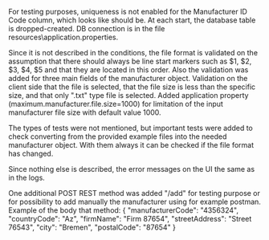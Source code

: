 For testing purposes, uniqueness is not enabled for the Manufacturer ID Code column, which looks like should be.
At each start, the database table is dropped-created. 
DB connection is in the file resources\application.properties. 

Since it is not described in the conditions, the file format is validated on the assumption that there should always be line start markers such as $1, $2, $3, $4, $5 and that they are located in this order. 
Also the validation was added for three main fields of the manufacturer object. 
Validation on the client side that the file is selected, that the file size is less than the specific size, and that only ".txt" type file is selected.
Added application property (maximum.manufacturer.file.size=1000) for limitation of the input manufacturer file size with default value 1000.

The types of tests were not mentioned, but important tests were added to check converting from the provided example files into the needed manufacturer object. 
With them always it can be checked if the file format has changed. 

Since nothing else is described, the error messages on the UI the same as in the logs.

One additional POST REST method was added "/add" for testing purpose or for possibility to add manually the manufacturer using for example postman.
Example of the body that method:
{
"manufacturerCode": "4356324",
"countryCode": "Az",
"firmName": "Firm 87654",
"streetAddress": "Street 76543",
"city": "Bremen",
"postalCode": "87654"
}
